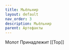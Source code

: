 ```yaml
---
title: Мьёльнир
layout: default
nav_order: 3
description: Мьёльнир
parent: Артефакты
---
```


Молот
Принадлежит [[Тор]]
